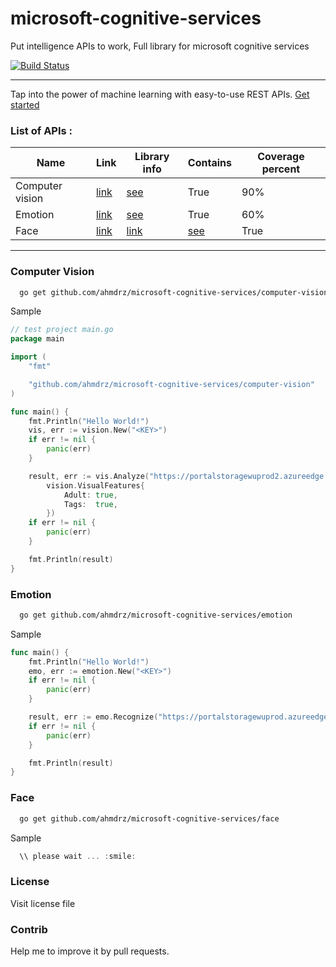 # microsoft-cognitive-services
Put intelligence APIs to work, Full library for microsoft cognitive services

[![Build Status](https://travis-ci.org/ahmdrz/microsoft-cognitive-services.svg?branch=master)](https://travis-ci.org/ahmdrz/microsoft-cognitive-services)

***

Tap into the power of machine learning with easy-to-use REST APIs. [Get started](https://www.microsoft.com/cognitive-services)

### List of APIs :
|Name|Link|Library info|Contains|Coverage percent|
|----|----|----|---|---|
|Computer vision|[link](https://www.microsoft.com/cognitive-services/en-us/computer-vision-api)|[see](https://github.com/ahmdrz/microsoft-cognitive-services#computer-vision)|True|90%|
|Emotion|[link](https://www.microsoft.com/cognitive-services/en-us/emotion-api)|[see](https://github.com/ahmdrz/microsoft-cognitive-services#emotion)|True|60%|
|Face|[link](https://www.microsoft.com/cognitive-services/en-us/face-api)|[link](https://www.microsoft.com/cognitive-services/en-us/emotion-api)|[see](https://github.com/ahmdrz/microsoft-cognitive-services#face)|True|10%|

***

### Computer Vision

```bash
  go get github.com/ahmdrz/microsoft-cognitive-services/computer-vision
```

Sample 

```go
// test project main.go
package main

import (
    "fmt"

    "github.com/ahmdrz/microsoft-cognitive-services/computer-vision"
)

func main() {
    fmt.Println("Hello World!")
    vis, err := vision.New("<KEY>")
    if err != nil {
        panic(err)
    }

    result, err := vis.Analyze("https://portalstoragewuprod2.azureedge.net/vision/Analysis/1.jpg",
        vision.VisualFeatures{
            Adult: true,
            Tags:  true,
        })
    if err != nil {
        panic(err)
    }

    fmt.Println(result)
}
```

### Emotion

```bash
  go get github.com/ahmdrz/microsoft-cognitive-services/emotion
```

Sample 

```go
func main() {
    fmt.Println("Hello World!")
    emo, err := emotion.New("<KEY>")
    if err != nil {
        panic(err)
    }

    result, err := emo.Recognize("https://portalstoragewuprod.azureedge.net/emotion/recognition1.jpg")
    if err != nil {
        panic(err)
    }

    fmt.Println(result)
}
```

### Face

```bash
  go get github.com/ahmdrz/microsoft-cognitive-services/face
```

Sample 

```go
  \\ please wait ... :smile:
```

### License

Visit license file

### Contrib

Help me to improve it by pull requests.
